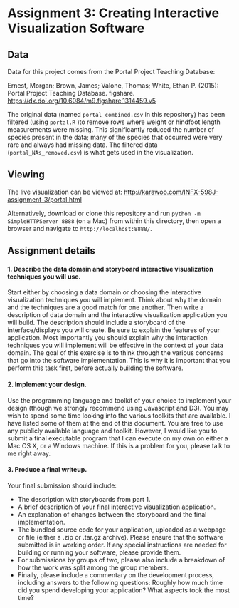 # Assignment 3: Creating Interactive Visualization Software

## Data

Data for this project comes from the Portal Project Teaching Database:

Ernest, Morgan; Brown, James; Valone, Thomas; White, Ethan P. (2015): Portal
Project Teaching Database. figshare.
https://dx.doi.org/10.6084/m9.figshare.1314459.v5

The original data (named `portal_combined.csv` in this repository) has been
filtered (using `portal.R` )to remove rows where weight or hindfoot length
measurements were missing. This significantly reduced the number of species
present in the data; many of the species that occurred were very rare and always
had missing data. The filtered data (`portal_NAs_removed.csv`) is what gets used
in the visualization.

## Viewing

The live visualization can be viewed at:
http://karawoo.com/INFX-598J-assignment-3/portal.html

Alternatively, download or clone this repository and run
`python -m SimpleHTTPServer 8888` (on a Mac) from within this directory, then 
open a browser and navigate to `http://localhost:8888/`.

## Assignment details

#### 1.  Describe the data domain and storyboard interactive visualization techniques you will use.

Start either by choosing a data domain or choosing the interactive visualization
techniques you will implement. Think about why the domain and the techniques are
a good match for one another. Then write a description of data domain and the
interactive visualization application you will build. The description should
include a storyboard of the interface/displays you will create. Be sure to
explain the features of your application. Most importantly you should explain
why the interaction techniques you will implement will be effective in the
context of your data domain. The goal of this exercise is to think through the
various concerns that go into the software implementation. This is why it is
important that you perform this task first, before actually building the
software.

#### 2. Implement your design.

Use the programming language and toolkit of your choice to implement your design
(though we strongly recommend using Javascript and D3). You may wish to spend
some time looking into the various toolkits that are available. I have listed
some of them at the end of this document. You are free to use any publicly
available language and toolkit. However, I would like you to submit a final
executable program that I can execute on my own on either a Mac OS X, or a
Windows machine. If this is a problem for you, please talk to me right away.

#### 3. Produce a final writeup.

Your final submission should include:

* The description with storyboards from part 1.
* A brief description of your final interactive visualization application.
* An explanation of changes between the storyboard and the final implementation.
* The bundled source code for your application, uploaded as a webpage or file
  (either a .zip or .tar.gz archive). Please ensure that the software submitted
  is in working order. If any special instructions are needed for building or
  running your software, please provide them.
* For submissions by groups of two, please also include a breakdown of how the
  work was split among the group members.
* Finally, please include a commentary on the development process, including
  answers to the following questions: Roughly how much time did you spend
  developing your application? What aspects took the most time?
